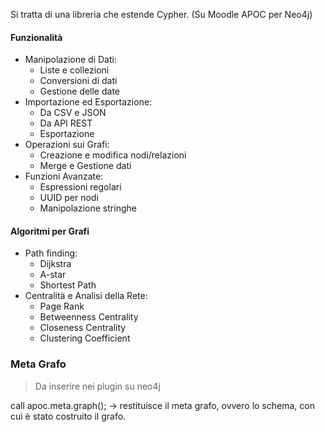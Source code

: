 Si tratta di una libreria che estende Cypher. (Su Moodle APOC per Neo4j)
#### Funzionalità
- Manipolazione di Dati:
	- Liste e collezioni
	- Conversioni di dati
	- Gestione delle date
- Importazione ed Esportazione:
	- Da CSV e JSON
	- Da API REST
	- Esportazione
- Operazioni sui Grafi:
	- Creazione e modifica nodi/relazioni
	- Merge e Gestione dati
- Funzioni Avanzate:
	- Espressioni regolari
	- UUID per nodi
	- Manipolazione stringhe
#### Algoritmi per Grafi
- Path finding:
	- Dijkstra
	- A-star
	- Shortest Path
- Centralità e Analisi della Rete:
	- Page Rank
	- Betweenness Centrality
	- Closeness Centrality
	- Clustering Coefficient

### Meta Grafo
> Da inserire nei plugin su neo4j

call apoc.meta.graph(); -> restituisce il meta grafo, ovvero lo schema, con cui è stato costruito il grafo.